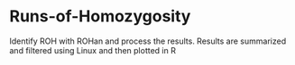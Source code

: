 # Runs-of-Homozygosity
Identify ROH with ROHan and process the results.
Results are summarized and filtered using Linux and then plotted in R

